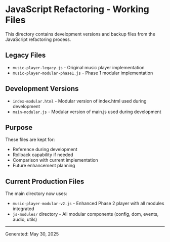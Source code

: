 # JavaScript Refactoring - Working Files

This directory contains development versions and backup files from the JavaScript refactoring process.

## Legacy Files
- `music-player-legacy.js` - Original music player implementation
- `music-player-modular-phase1.js` - Phase 1 modular implementation

## Development Versions
- `index-modular.html` - Modular version of index.html used during development
- `main-modular.js` - Modular version of main.js used during development

## Purpose
These files are kept for:
- Reference during development
- Rollback capability if needed
- Comparison with current implementation
- Future enhancement planning

## Current Production Files
The main directory now uses:
- `music-player-modular-v2.js` - Enhanced Phase 2 player with all modules integrated
- `js-modules/` directory - All modular components (config, dom, events, audio, utils)

---
Generated: May 30, 2025
